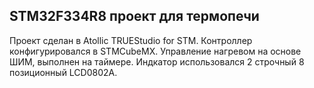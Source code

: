 ## STM32F334R8  проект для термопечи
Проект сделан в Atollic TRUEStudio for STM. Контроллер конфигурировался в STMCubeMX. Управление нагревом на основе  ШИМ, выполнен на таймере. Индкатор использовался 2 строчный 8 позиционный LCD0802A.

